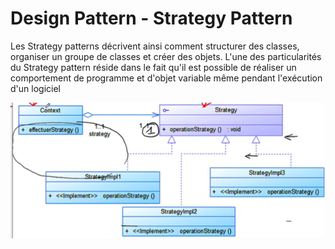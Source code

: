 # Design Pattern - Strategy Pattern
Les Strategy patterns décrivent ainsi comment structurer des classes, organiser un groupe de classes et créer des objets. L'une des particularités du Strategy pattern réside dans le fait qu'il est possible de réaliser un comportement de programme et d'objet variable même pendant l'exécution d'un logiciel

![image](img.png)
